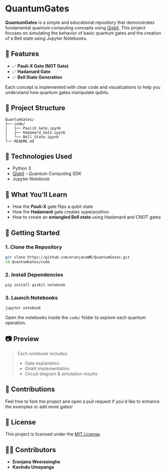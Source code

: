 # QuantumGates

**QuantumGates** is a simple and educational repository that demonstrates fundamental quantum computing concepts using [Qiskit](https://qiskit.org/). This project focuses on simulating the behavior of basic quantum gates and the creation of a Bell state using Jupyter Notebooks.

## 🚀 Features

- ✅ **Pauli-X Gate (NOT Gate)**
- ✅ **Hadamard Gate**
- ✅ **Bell State Generation**

Each concept is implemented with clear code and visualizations to help you understand how quantum gates manipulate qubits.

## 📁 Project Structure

```
QuantumGates/
├── code/
│   ├── PauliX_Gate.ipynb
│   ├── Hadamard_Gate.ipynb
│   └── Bell_State.ipynb
└── README.md
```

## 🧪 Technologies Used

- Python 3
- [Qiskit](https://qiskit.org/) – Quantum Computing SDK
- Jupyter Notebook

## 🧠 What You’ll Learn

- How the **Pauli-X** gate flips a qubit state
- How the **Hadamard** gate creates superposition
- How to create an **entangled Bell state** using Hadamard and CNOT gates

## 🔧 Getting Started

### 1. Clone the Repository

```bash
git clone https://github.com/eranjanaWR/QuantumGates.git
cd QuantumGates/code
```

### 2. Install Dependencies

```bash
pip install qiskit notebook
```

### 3. Launch Notebooks

```bash
jupyter notebook
```

Open the notebooks inside the `code/` folder to explore each quantum operation.

## 📷 Preview

> Each notebook includes:
> - Gate explanation  
> - Qiskit implementation  
> - Circuit diagram & simulation results

## 🤝 Contributions

Feel free to fork the project and open a pull request if you'd like to enhance the examples or add more gates!

## 📄 License

This project is licensed under the [MIT License](LICENSE).


## 👨‍💻 Contributors

- **Eranjana Weerasinghe**
- **Kavindu Umayanga**
